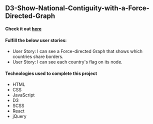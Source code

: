 ## D3-Show-National-Contiguity-with-a-Force-Directed-Graph
#### Check it out [here](https://c0d0er.github.io/D3-Show-National-Contiguity-with-a-Force-Directed-Graph/)

#### Fulfill the below user stories:
- User Story: I can see a Force-directed Graph that shows which countries share borders.
- User Story: I can see each country's flag on its node.

#### Technologies used to complete this project
- HTML
- CSS
- JavaScript
- D3
- SCSS
- React
- jQuery
